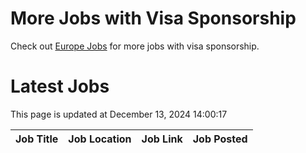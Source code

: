 # More Jobs with Visa Sponsorship

Check out [Europe Jobs](https://github.com/sureshparimi/europejobs#latest-jobs) for more jobs with visa sponsorship.

# Latest Jobs

This page is updated at December 13, 2024 14:00:17

| Job Title | Job Location | Job Link | Job Posted |
| --- | --- | --- | --- |
